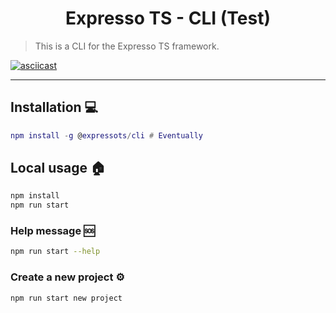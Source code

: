 # <h1 align="center">Expresso TS - CLI (Test)</h1>

> This is a CLI for the Expresso TS framework.

[![asciicast](https://asciinema.org/a/7diTOTyY653mpdA0JtugjRn9a.svg)](https://asciinema.org/a/7diTOTyY653mpdA0JtugjRn9a)

---

## Installation 💻

```lua
npm install -g @expressots/cli # Eventually
```

## Local usage 🏠

```bash
npm install
npm run start
```

### Help message 🆘

```bash
npm run start --help
```

### Create a new project ⚙️

```bash
npm run start new project
```
